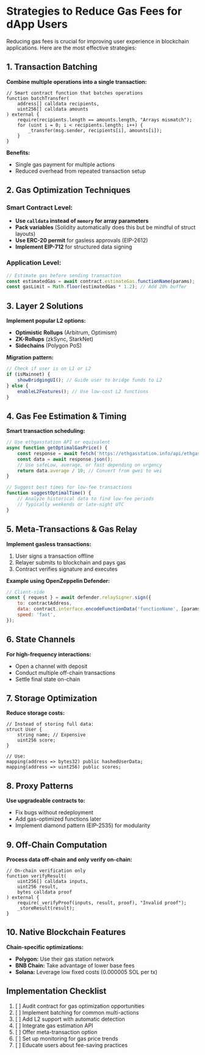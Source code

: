 # Strategies to Reduce Gas Fees for dApp Users

Reducing gas fees is crucial for improving user experience in blockchain applications. Here are the most effective strategies:

## 1. Transaction Batching

**Combine multiple operations into a single transaction:**
```solidity
// Smart contract function that batches operations
function batchTransfer(
    address[] calldata recipients, 
    uint256[] calldata amounts
) external {
    require(recipients.length == amounts.length, "Arrays mismatch");
    for (uint i = 0; i < recipients.length; i++) {
        _transfer(msg.sender, recipients[i], amounts[i]);
    }
}
```

**Benefits:**
- Single gas payment for multiple actions
- Reduced overhead from repeated transaction setup

## 2. Gas Optimization Techniques

### Smart Contract Level:
- **Use `calldata` instead of `memory` for array parameters**
- **Pack variables** (Solidity automatically does this but be mindful of struct layouts)
- **Use ERC-20 permit** for gasless approvals (EIP-2612)
- **Implement EIP-712** for structured data signing

### Application Level:
```javascript
// Estimate gas before sending transaction
const estimatedGas = await contract.estimateGas.functionName(params);
const gasLimit = Math.floor(estimatedGas * 1.2); // Add 20% buffer
```

## 3. Layer 2 Solutions

**Implement popular L2 options:**
- **Optimistic Rollups** (Arbitrum, Optimism)
- **ZK-Rollups** (zkSync, StarkNet)
- **Sidechains** (Polygon PoS)

**Migration pattern:**
```javascript
// Check if user is on L1 or L2
if (isMainnet) {
    showBridgingUI(); // Guide user to bridge funds to L2
} else {
    enableL2Features(); // Use low-cost L2 functions
}
```

## 4. Gas Fee Estimation & Timing

**Smart transaction scheduling:**
```javascript
// Use ethgasstation API or equivalent
async function getOptimalGasPrice() {
    const response = await fetch('https://ethgasstation.info/api/ethgasAPI.json');
    const data = await response.json();
    // Use safeLow, average, or fast depending on urgency
    return data.average / 10; // Convert from gwei to wei
}

// Suggest best times for low-fee transactions
function suggestOptimalTime() {
    // Analyze historical data to find low-fee periods
    // Typically weekends or late-night UTC
}
```

## 5. Meta-Transactions & Gas Relay

**Implement gasless transactions:**
1. User signs a transaction offline
2. Relayer submits to blockchain and pays gas
3. Contract verifies signature and executes

**Example using OpenZeppelin Defender:**
```javascript
// Client-side
const { request } = await defender.relaySigner.sign({
    to: contractAddress,
    data: contract.interface.encodeFunctionData('functionName', [params]),
    speed: 'fast',
});
```

## 6. State Channels

**For high-frequency interactions:**
- Open a channel with deposit
- Conduct multiple off-chain transactions
- Settle final state on-chain

## 7. Storage Optimization

**Reduce storage costs:**
```solidity
// Instead of storing full data:
struct User {
    string name; // Expensive
    uint256 score;
}

// Use:
mapping(address => bytes32) public hashedUserData;
mapping(address => uint256) public scores;
```

## 8. Proxy Patterns

**Use upgradeable contracts to:**
- Fix bugs without redeployment
- Add gas-optimized functions later
- Implement diamond pattern (EIP-2535) for modularity

## 9. Off-Chain Computation

**Process data off-chain and only verify on-chain:**
```solidity
// On-chain verification only
function verifyResult(
    uint256[] calldata inputs,
    uint256 result,
    bytes calldata proof
) external {
    require(_verifyProof(inputs, result, proof), "Invalid proof");
    _storeResult(result);
}
```

## 10. Native Blockchain Features

**Chain-specific optimizations:**
- **Polygon:** Use their gas station network
- **BNB Chain:** Take advantage of lower base fees
- **Solana:** Leverage low fixed costs (0.000005 SOL per tx)

## Implementation Checklist

1. [ ] Audit contract for gas optimization opportunities
2. [ ] Implement batching for common multi-actions
3. [ ] Add L2 support with automatic detection
4. [ ] Integrate gas estimation API
5. [ ] Offer meta-transaction option
6. [ ] Set up monitoring for gas price trends
7. [ ] Educate users about fee-saving practices
